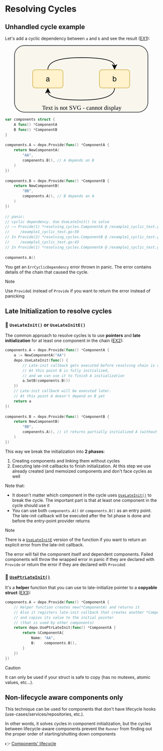 # Resolving Cycles

## Unhandled cycle example

Let's add a cyclic dependency between `a` and `b` and see the result
([EX1](./assets/resolving_cycles/ex1_error/ex_test.go)):

<p align="center">
    <img align="center" src="assets/resolving_cycles/ex1_error/direct_cycle.svg" alt="example2 graph"/>
</p>

```go
var components struct {
    A func() *ComponentA
    B func() *ComponentB
}

components.A = depo.Provide(func() *ComponentA {
    return NewComponentA(
        "AA",
        components.B(), // A depends on B
    )
})

components.B = depo.Provide(func() *ComponentB {
    return NewComponentB(
        "BB",
        components.A(), // B depends on A
    )
})

// panic:
// cyclic dependency. Use UseLateInit() to solve
// —→ Provide(1) *resolving_cycles.ComponentA @ /example1_cyclic_test.go:40
//     /example1_cyclic_test.go:50
// In Provide(2) *resolving_cycles.ComponentB @ /example1_cyclic_test.go:47
//     /example1_cyclic_test.go:43
// In Provide(1) *resolving_cycles.ComponentA @ /example1_cyclic_test.go:40

components.A()
```

You get an `ErrCyclicDependency` error thrown in panic. The error contains details of the chain that caused the cycle.

> [!NOTE]
> Use `ProvideE` instead of `Provide` if you want to return the error instead of panicking

## Late Initialization to resolve cycles

### 🔹 `UseLateInit()` or `UseLateInitE()`
The common approach to resolve cycles is to use **pointers** and **late initialization** for at least one 
component in the chain ([EX2](./assets/resolving_cycles/ex2_use_late_init/ex_test.go)):

```go
components.A = depo.Provide(func() *ComponentA {
    a := NewComponentA("AA")
    depo.UseLateInit(func() {
        // Late-init callback gets executed before resolving chain is completed.
        // At this point B is fully initialized,
        // and we can use it to finish A initialization
        a.SetB(components.B())
    })
    // Late-init callback will be executed later.
    // At this point A doesn't depend on B yet
    return a
})

components.B = depo.Provide(func() *ComponentB {
    return NewComponentB(
        "BB",
        components.A(), // it returns partially initialized A (without B yet)
    )
})
```

This way we break the initialization into **2 phases**:
1. Creating components and linking them without cycles
2. Executing late-init callbacks to finish initialization. At this step we use already created (and memoized
   components and don't face cycles as well

Note that:
- It doesn't matter which component in the cycle uses 
  [`UseLateInit()`](https://pkg.go.dev/github.com/cardinalby/depo#UseLateInit)
  to break the cycle. The important part is that at least one component in the cycle should use it
- You can use both `components.A()` or `components.B()` as an entry point. The late-init callback will be
  executed after the 1st phase is done and before the entry-point provider returns

> [!NOTE]
> There is a [`UseLateInitE`](https://pkg.go.dev/github.com/cardinalby/depo#UseLateInitE) version of the function 
> if you want to return an explicit error from the late-init callback.
> 
> The error will fail the component itself and dependent components.
> Failed components will throw the wrapped error in panic if they are declared with `Provide` or return
> the error if they are declared with `ProvideE`

### 🔹 [`UsePtrLateInit()`](https://pkg.go.dev/github.com/cardinalby/depo#UsePtrLateInit)

It's a **helper** function that you can use to late-initialize pointer to a **copyable struct**
([EX3](./assets/resolving_cycles/ex3_use_ptr_late_init/ex_test.go)):

```go
components.A = depo.Provide(func() *ComponentA {
    // Helper function creates new(*ComponentA) and returns it
    // Also it registers late-init callback that creates another *ComponentA
    // and copies its value to the initial pointer 
    // (that is used by other components)
    return depo.UsePtrLateInit(func() *ComponentA {
        return &ComponentA{
            Name: "AA",
            B:    components.B(),
        }
    })
})
```

> [!CAUTION]
> It can only be used if your struct is safe to copy (has no mutexes, atomic values, etc...).

## Non-lifecycle aware components only

This technique can be used for components that don't have lifecycle hooks (use-cases/services/repositories, etc.).

In other words, it solves cycles in component initialization, but the cycles between lifecycle-aware components
prevent the `Runner` from finding out the proper order of starting/shutting down components

👉 [Components' lifecycle](./3_lifecycle.md)

